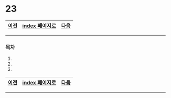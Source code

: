 # 23

[이전](./22.md)|[index 페이지로](./00index.md) |[다음](./24.md)
---|---|---
<hr>


### 목차

1.
1.
1.

[이전](./22.md)|[index 페이지로](./00index.md) |[다음](./24.md)
---|---|---
<hr>
